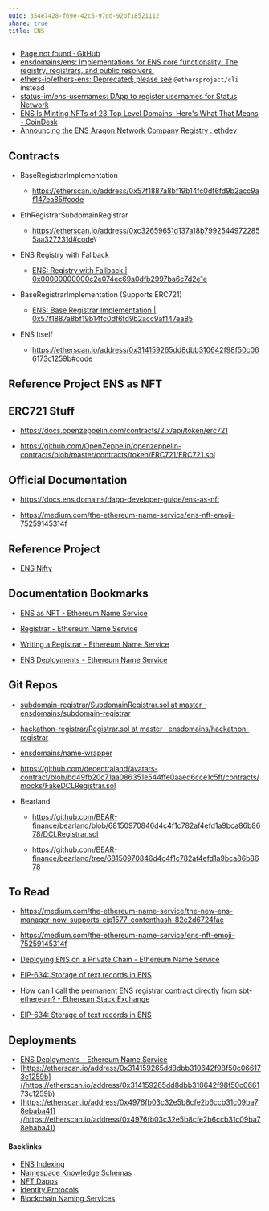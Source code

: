```yaml
---
uuid: 354e7428-f69e-42c5-97dd-92bf18521112
share: true
title: ENS
---
```

* [Page not found · GitHub](https://github.com/ensdomains/ens/blob/master/contracts/HashRegistrar.sol)
* [ensdomains/ens: Implementations for ENS core functionality: The registry, registrars, and public resolvers.](https://github.com/ensdomains/ens)
* [ethers-io/ethers-ens: Deprecated; please see](https://github.com/ethers-io/ethers-ens)
    `@ethersproject/cli` instead
* [status-im/ens-usernames: DApp to register usernames for Status Network](https://github.com/status-im/ens-usernames)
* [ENS Is Minting NFTs of 23 Top Level Domains. Here's What That Means - CoinDesk](https://www.coindesk.com/ens-minting-nfts-23-top-level-domains-what-that-means)
* [Announcing the ENS Aragon Network Company Registry : ethdev](https://old.reddit.com/r/ethdev/comments/6dbbcr/announcing_the_ens_aragon_network_company_registry/)

Contracts
---------

* BaseRegistrarImplementation

  * <https://etherscan.io/address/0x57f1887a8bf19b14fc0df6fd9b2acc9af147ea85#code>

* EthRegistrarSubdomainRegistrar

  * <https://etherscan.io/address/0xc32659651d137a18b79925449722855aa327231d#code>\\

* ENS Registry with Fallback

  * [ENS: Registry with Fallback \|
        0x00000000000c2e074ec69a0dfb2997ba6c7d2e1e](https://etherscan.io/address/0x00000000000c2e074ec69a0dfb2997ba6c7d2e1e#code)

* BaseRegistrarImplementation (Supports ERC721)

  * [ENS: Base Registrar Implementation \|
        0x57f1887a8bf19b14fc0df6fd9b2acc9af147ea85](https://etherscan.io/address/0x57f1887a8bf19b14fc0df6fd9b2acc9af147ea85#code)

* ENS Itself

  * <https://etherscan.io/address/0x314159265dd8dbb310642f98f50c066173c1259b#code>

Reference Project ENS as NFT
----------------------------

ERC721 Stuff
------------

* <https://docs.openzeppelin.com/contracts/2.x/api/token/erc721>

* <https://github.com/OpenZeppelin/openzeppelin-contracts/blob/master/contracts/token/ERC721/ERC721.sol>

Official Documentation
----------------------

* <https://docs.ens.domains/dapp-developer-guide/ens-as-nft>

* <https://medium.com/the-ethereum-name-service/ens-nft-emoji-75259145314f>

Reference Project
-----------------

* [ENS Nifty](https://ensnifty.com/)

Documentation Bookmarks
-----------------------

* [ENS as NFT - Ethereum Name
    Service](https://docs.ens.domains/dapp-developer-guide/ens-as-nft)

* [Registrar - Ethereum Name
    Service](https://docs.ens.domains/contract-api-reference/.eth-permanent-registrar/registrar)

* [Writing a Registrar - Ethereum Name
    Service](https://docs.ens.domains/contract-developer-guide/writing-a-registrar)

* [ENS Deployments - Ethereum Name
    Service](https://docs.ens.domains/ens-deployments)

Git Repos
---------

* [subdomain-registrar/SubdomainRegistrar.sol at master ·
    ensdomains/subdomain-registrar](https://github.com/ensdomains/subdomain-registrar/blob/master/contracts/SubdomainRegistrar.sol)

* [hackathon-registrar/Registrar.sol at master ·
    ensdomains/hackathon-registrar](https://github.com/ensdomains/hackathon-registrar/blob/master/contracts/Registrar.sol)

* [ensdomains/name-wrapper](https://github.com/ensdomains/name-wrapper)

* <https://github.com/decentraland/avatars-contract/blob/bd49fb20c71aa086351e544ffe0aaed6cce1c5ff/contracts/mocks/FakeDCLRegistrar.sol>

* Bearland

  * <https://github.com/BEAR-finance/bearland/blob/68150970846d4c4f1c782af4efd1a9bca86b8678/DCLRegistrar.sol>

  * <https://github.com/BEAR-finance/bearland/tree/68150970846d4c4f1c782af4efd1a9bca86b8678>

To Read
-------

* <https://medium.com/the-ethereum-name-service/the-new-ens-manager-now-supports-eip1577-contenthash-82e2d6724fae>

* <https://medium.com/the-ethereum-name-service/ens-nft-emoji-75259145314f>


* [Deploying ENS on a Private Chain - Ethereum Name Service](https://docs.ens.domains/deploying-ens-on-a-private-chain)
* [EIP-634: Storage of text records in ENS](https://eips.ethereum.org/EIPS/eip-634)
* [How can I call the permanent ENS registrar contract directly from sbt-ethereum? - Ethereum Stack Exchange](https://ethereum.stackexchange.com/questions/70436/how-can-i-call-the-permanent-ens-registrar-contract-directly-from-sbt-ethereum)
* [EIP-634: Storage of text records in ENS](https://eips.ethereum.org/EIPS/eip-634)

## Deployments

* [ENS Deployments - Ethereum Name Service](https://docs.ens.domains/ens-deployments)
* [https://etherscan.io/address/0x314159265dd8dbb310642f98f50c066173c1259b](/https://etherscan.io/address/0x314159265dd8dbb310642f98f50c066173c1259b)
* [https://etherscan.io/address/0x4976fb03c32e5b8cfe2b6ccb31c09ba78ebaba41](/https://etherscan.io/address/0x4976fb03c32e5b8cfe2b6ccb31c09ba78ebaba41)

#### Backlinks

* [ENS Indexing](/28740a43-67c5-4930-8b5c-41c06e659c6a)
* [Namespace Knowledge Schemas](/98674655-97b4-4c2d-a7ce-4ae6967044ac)
* [NFT Dapps](/494b67eb-4d3b-415e-abf9-3746db45d340)
* [Identity Protocols](/197d37c9-dd58-4222-8c98-9f63c043a77b)
* [Blockchain Naming Services](/6ba83b5b-6a74-4876-aff8-d0981e41a3ba)